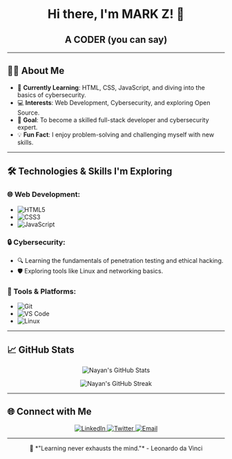 <h1 align="center">Hi there, I'm MARK Z! 👋</h1>

<h2 align="center"><strong>A CODER (you can say)</strong></h2>

---

## 🧑‍💻 About Me


- 🌱 **Currently Learning**: HTML, CSS, JavaScript, and diving into the basics of cybersecurity.
- 💻 **Interests**: Web Development, Cybersecurity, and exploring Open Source.
- 🎯 **Goal**: To become a skilled full-stack developer and cybersecurity expert.
- 💡 **Fun Fact**: I enjoy problem-solving and challenging myself with new skills.

---

## 🛠️ Technologies & Skills I'm Exploring

### 🌐 Web Development:
- ![HTML5](https://img.shields.io/badge/-HTML5-E34F26?logo=html5&logoColor=white&style=flat)
- ![CSS3](https://img.shields.io/badge/-CSS3-1572B6?logo=css3&logoColor=white&style=flat)
- ![JavaScript](https://img.shields.io/badge/-JavaScript-F7DF1E?logo=javascript&logoColor=black&style=flat)

### 🔒 Cybersecurity:
- 🔍 Learning the fundamentals of penetration testing and ethical hacking.
- 🛡️ Exploring tools like Linux and networking basics.

### 🎨 Tools & Platforms:
- ![Git](https://img.shields.io/badge/-Git-F05032?logo=git&logoColor=white&style=flat)
- ![VS Code](https://img.shields.io/badge/-VS%20Code-007ACC?logo=visual-studio-code&logoColor=white&style=flat)
- ![Linux](https://img.shields.io/badge/-Linux-FCC624?logo=linux&logoColor=black&style=flat)

---

## 📈 GitHub Stats

<p align="center">
  <img src="https://github-readme-stats.vercel.app/api?username=NAYAN-MONI0110&show_icons=true&theme=radical&hide_border=true" alt="Nayan's GitHub Stats" />
</p>

<p align="center">
  <img src="https://github-readme-streak-stats.herokuapp.com?user=NAYAN-MONI0110&theme=radical&hide_border=true" alt="Nayan's GitHub Streak" />
</p>

---

## 🌐 Connect with Me

<p align="center">
  <a href="https://www.linkedin.com/in/nayan-moni0110" target="_blank">
    <img src="https://img.shields.io/badge/-LinkedIn-0A66C2?logo=linkedin&logoColor=white&style=for-the-badge" alt="LinkedIn">
  </a>
  <a href="https://twitter.com/nayanmoni0110" target="_blank">
    <img src="https://img.shields.io/badge/-Twitter-1DA1F2?logo=twitter&logoColor=white&style=for-the-badge" alt="Twitter">
  </a>
  <a href="mailto:nayanmoni0110@example.com" target="_blank">
    <img src="https://img.shields.io/badge/-Email-EA4335?logo=gmail&logoColor=white&style=for-the-badge" alt="Email">
  </a>
</p>

---

<p align="center">
  🌟 *"Learning never exhausts the mind."* - Leonardo da Vinci
</p>
